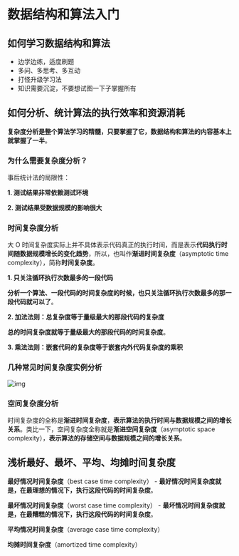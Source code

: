 # 数据结构和算法入门

## 如何学习数据结构和算法

- 边学边练，适度刷题
- 多问、多思考、多互动
- 打怪升级学习法
- 知识需要沉淀，不要想试图一下子掌握所有

## 如何分析、统计算法的执行效率和资源消耗

**复杂度分析是整个算法学习的精髓，只要掌握了它，数据结构和算法的内容基本上就掌握了一半**。

### 为什么需要复杂度分析？

事后统计法的局限性：

**1. 测试结果非常依赖测试环境**

**2. 测试结果受数据规模的影响很大**

### 时间复杂度分析

大 O 时间复杂度实际上并不具体表示代码真正的执行时间，而是表示**代码执行时间随数据规模增长的变化趋势**，所以，也叫作**渐进时间复杂度**（asymptotic time complexity），简称**时间复杂度**。

**1. 只关注循环执行次数最多的一段代码**

**分析一个算法、一段代码的时间复杂度的时候，也只关注循环执行次数最多的那一段代码就可以了**。

**2. 加法法则：总复杂度等于量级最大的那段代码的复杂度**

**总的时间复杂度就等于量级最大的那段代码的时间复杂度**。

**3. 乘法法则：嵌套代码的复杂度等于嵌套内外代码复杂度的乘积**

### 几种常见时间复杂度实例分析

![img](http://dunwu.test.upcdn.net/snap/20200605165440.png)

### 空间复杂度分析

时间复杂度的全称是**渐进时间复杂度**，**表示算法的执行时间与数据规模之间的增长关系**。类比一下，空间复杂度全称就是**渐进空间复杂度**（asymptotic space complexity），**表示算法的存储空间与数据规模之间的增长关系**。

## 浅析最好、最坏、平均、均摊时间复杂度

**最好情况时间复杂度**（best case time complexity） - **最好情况时间复杂度就是，在最理想的情况下，执行这段代码的时间复杂度**。

**最坏情况时间复杂度**（worst case time complexity） - **最坏情况时间复杂度就是，在最糟糕的情况下，执行这段代码的时间复杂度**。

**平均情况时间复杂度**（average case time complexity）

**均摊时间复杂度**（amortized time complexity）
